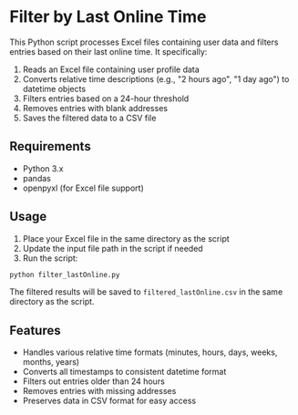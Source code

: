 # Filter by Last Online Time

This Python script processes Excel files containing user data and filters entries based on their last online time. It specifically:

1. Reads an Excel file containing user profile data
2. Converts relative time descriptions (e.g., "2 hours ago", "1 day ago") to datetime objects
3. Filters entries based on a 24-hour threshold
4. Removes entries with blank addresses
5. Saves the filtered data to a CSV file

## Requirements

- Python 3.x
- pandas
- openpyxl (for Excel file support)

## Usage

1. Place your Excel file in the same directory as the script
2. Update the input file path in the script if needed
3. Run the script:
```bash
python filter_lastOnline.py
```

The filtered results will be saved to `filtered_lastOnline.csv` in the same directory as the script.

## Features

- Handles various relative time formats (minutes, hours, days, weeks, months, years)
- Converts all timestamps to consistent datetime format
- Filters out entries older than 24 hours
- Removes entries with missing addresses
- Preserves data in CSV format for easy access